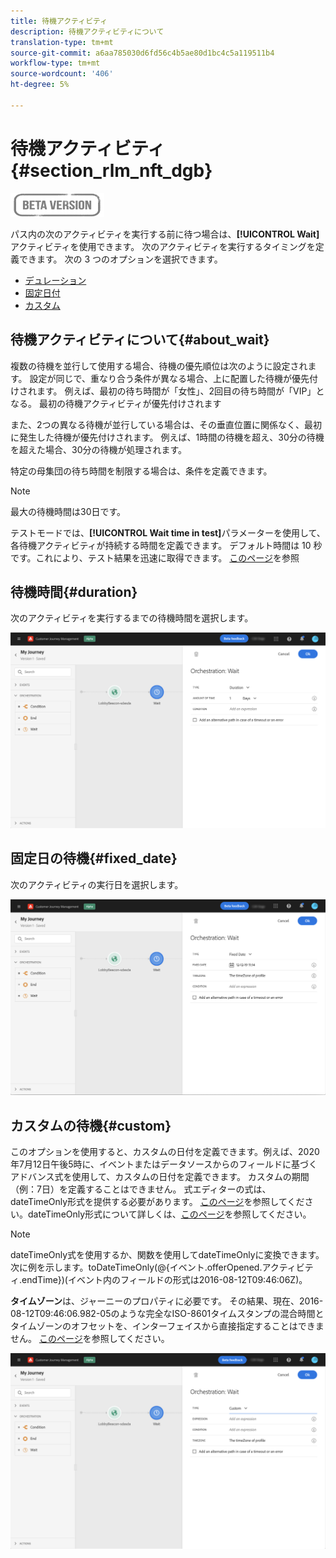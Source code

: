 ```yaml
---
title: 待機アクティビティ
description: 待機アクティビティについて
translation-type: tm+mt
source-git-commit: a6aa785030d6fd56c4b5ae80d1bc4c5a119511b4
workflow-type: tm+mt
source-wordcount: '406'
ht-degree: 5%

---
```


# 待機アクティビティ{#section_rlm_nft_dgb}

![](../assets/do-not-localize/badge.png)

パス内の次のアクティビティを実行する前に待つ場合は、**[!UICONTROL Wait]**&#x200B;アクティビティを使用できます。 次のアクティビティを実行するタイミングを定義できます。 次の 3 つのオプションを選択できます。

* [デュレーション](#duration)
* [固定日付](#fixed_date)
* [カスタム](#custom)

<!--* [Email send time optimization](#email_send_time_optimization)-->

## 待機アクティビティについて{#about_wait}

複数の待機を並行して使用する場合、待機の優先順位は次のように設定されます。 設定が同じで、重なり合う条件が異なる場合、上に配置した待機が優先付けされます。 例えば、最初の待ち時間が「女性」、2回目の待ち時間が「VIP」となる。 最初の待機アクティビティが優先付けされます

また、2つの異なる待機が並行している場合は、その垂直位置に関係なく、最初に発生した待機が優先付けされます。 例えば、1時間の待機を超え、30分の待機を超えた場合、30分の待機が処理されます。

特定の母集団の待ち時間を制限する場合は、条件を定義できます。

>[!NOTE]
>
>最大の待機時間は30日です。
>
>テストモードでは、**[!UICONTROL Wait time in test]**&#x200B;パラメーターを使用して、各待機アクティビティが持続する時間を定義できます。 デフォルト時間は 10 秒です。これにより、テスト結果を迅速に取得できます。 [このページ](../building-journeys/testing-the-journey.md)を参照

## 待機時間{#duration}

次のアクティビティを実行するまでの待機時間を選択します。

![](../assets/journey55.png)

## 固定日の待機{#fixed_date}

次のアクティビティの実行日を選択します。

![](../assets/journey56.png)

## カスタムの待機{#custom}

このオプションを使用すると、カスタムの日付を定義できます。例えば、2020年7月12日午後5時に、イベントまたはデータソースからのフィールドに基づくアドバンス式を使用して、カスタムの日付を定義できます。 カスタムの期間（例：7日）を定義することはできません。 式エディターの式は、dateTimeOnly形式を提供する必要があります。 [このページ](https://experienceleague.adobe.com/docs/journeys/using/building-advanced-conditions-journeys/expressionadvanced.html)を参照してください。dateTimeOnly形式について詳しくは、[このページ](https://experienceleague.adobe.com/docs/journeys/using/building-advanced-conditions-journeys/syntax/data-types.html)を参照してください。

>[!NOTE]
>
>dateTimeOnly式を使用するか、関数を使用してdateTimeOnlyに変換できます。 次に例を示します。toDateTimeOnly(@{イベント.offerOpened.アクティビティ.endTime})(イベント内のフィールドの形式は2016-08-12T09:46:06Z)。
>
>**タイムゾーン**&#x200B;は、ジャーニーのプロパティに必要です。 その結果、現在、2016-08-12T09:46:06.982-05のような完全なISO-8601タイムスタンプの混合時間とタイムゾーンのオフセットを、インターフェイスから直接指定することはできません。 [このページ](../building-journeys/timezone-management.md)を参照してください。

![](../assets/journey57.png)

<!--## Email send time optimization{#email_send_time_optimization}

>[!CAUTION]
>
>The email send time optimization capability is only available to customers who use the [Adobe Experience Platform Data Connector](https://docs.adobe.com/content/help/en/campaign-standard/using/developing/mapping-campaign-and-aep-data/aep-about-data-connector.html).

This type of wait uses a score calculated in Adobe Experience Platform. The score calculates the propensity to click or open an email in the future based on past behavior. Note that the algorithm calculating the score needs a certain amount of data to work. As a result, when it does not have enough data, the default wait time will apply. At publication time, you’ll be notified that the default time applies.

>[!NOTE]
>
>The first event of your journey must have a namespace.
>
>This capability is only available after an **[!UICONTROL Email]** activity. You need to have Adobe Campaign Standard.

1. In the **[!UICONTROL Amount of time]** field, define the number of hours to consider to optimize email sending.
1. In the **[!UICONTROL Optimization type]** field, choose if the optimization should increase clicks or opens.
1. In the **[!UICONTROL Default time]** field, define the default time to wait if the predictive send time score is not available.

    >[!NOTE]
    >
    >Note that the send time score can be unavailable because there is not enough data to perform the calculation. In this case, you will be informed, at publication time, that the default time applies.

![](../assets/journey57bis.png)-->
